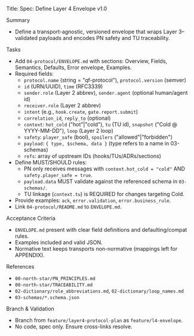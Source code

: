 Title: Spec: Define Layer 4 Envelope v1.0

Summary
- Define a transport-agnostic, versioned envelope that wraps Layer 3–validated payloads and encodes PN safety and TU traceability.

Tasks
- Add `04-protocol/ENVELOPE.md` with sections: Overview, Fields, Semantics, Defaults, Error envelope, Examples.
- Required fields: 
  - `protocol.name` (string = "qf-protocol"), `protocol.version` (semver)
  - `id` (URN/UUID), `time` (RFC3339)
  - `sender.role` (Layer 2 abbrev), `sender.agent` (optional human/agent id)
  - `receiver.role` (Layer 2 abbrev)
  - `intent` (e.g., `hook.create`, `gate.report.submit`)
  - `correlation_id`, `reply_to` (optional)
  - `context`: `hot_cold` ("hot"|"cold"), `tu` (TU id), `snapshot` ("Cold @ YYYY-MM-DD"), `loop` (Layer 2 loop)
  - `safety`: `player_safe` (bool), `spoilers` ("allowed"|"forbidden")
  - `payload`: `{ type, $schema, data }` (type refers to a name in 03-schemas)
  - `refs`: array of upstream IDs (hooks/TUs/ADRs/sections)
- Define MUST/SHOULD rules:
  - PN only receives messages with `context.hot_cold = "cold"` AND `safety.player_safe = true`.
  - `payload.data` MUST validate against the referenced schema in `03-schemas/`.
  - TU linkage (`context.tu`) is REQUIRED for changes targeting Cold.
- Provide examples: `ack`, `error.validation`, `error.business_rule`.
- Link `04-protocol/README.md` to `ENVELOPE.md`.

Acceptance Criteria
- `ENVELOPE.md` present with clear field definitions and defaulting/compat rules.
- Examples included and valid JSON.
- Normative text keeps transports non-normative (mappings left for APPENDIX).

References
- `00-north-star/PN_PRINCIPLES.md`
- `00-north-star/TRACEABILITY.md`
- `02-dictionary/role_abbreviations.md`, `02-dictionary/loop_names.md`
- `03-schemas/*.schema.json`

Branch & Validation
- Branch from `feature/layer4-protocol-plan` as `feature/l4-envelope`.
- No code, spec only. Ensure cross-links resolve.

